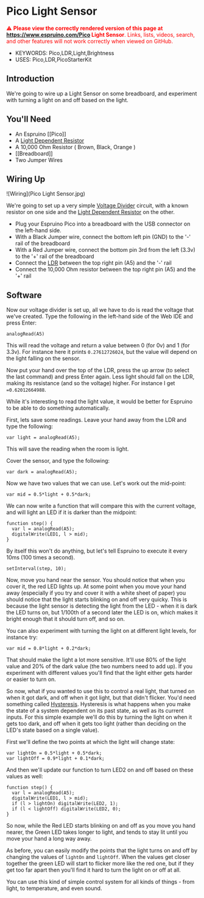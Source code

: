 <!--- Copyright (c) 2015 Gordon Williams, Pur3 Ltd. See the file LICENSE for copying permission. -->
Pico Light Sensor
===============

<span style="color:red">:warning: **Please view the correctly rendered version of this page at https://www.espruino.com/Pico Light Sensor**. Links, lists, videos, search, and other features will not work correctly when viewed on GitHub.</span>

* KEYWORDS: Pico,LDR,Light,Brightness
* USES: Pico,LDR,PicoStarterKit

Introduction
-----------

We're going to wire up a Light Sensor on some breadboard, and experiment with turning a light on and off based on the light.

You'll Need
----------

* An Espruino [[Pico]]
* A [Light Dependent Resistor](/LDR)
* A 10,000 Ohm Resistor ( Brown, Black, Orange )
* [[Breadboard]]
* Two Jumper Wires

Wiring Up
--------

![Wiring](Pico Light Sensor.jpg)

We're going to set up a very simple [Voltage Divider](http://en.wikipedia.org/wiki/Voltage_divider) circuit, with a known resistor on one side and the [Light Dependent Resistor](/LDR) on the other.

* Plug your Espruino Pico into a breadboard with the USB connector on the left-hand side. 
* With a Black Jumper wire, connect the bottom left pin (GND) to the '-' rail of the breadboard
* With a Red Jumper wire, connect the bottom pin 3rd from the left (3.3v) to the '+' rail of the breadboard
* Connect the [LDR](/LDR) between the top right pin (A5) and the '-' rail
* Connect the 10,000 Ohm resistor between the top right pin (A5) and the '+' rail

Software
-------

Now our voltage divider is set up, all we have to do is read the voltage that we've created. Type the following in the left-hand side of the Web IDE and press Enter:

```
analogRead(A5)
```

This will read the voltage and return a value between 0 (for 0v) and 1 (for 3.3v). For instance here it prints `0.27612726024`, but the value will depend on the light falling on the sensor.

Now put your hand over the top of the LDR, press the up arrow (to select the last command) and press Enter again. Less light should fall on the LDR, making its resistance (and so the voltage) higher. For instance I get `=0.62012664988`.

While it's interesting to read the light value, it would be better for Espruino to be able to do something automatically. 

First, lets save some readings. Leave your hand away from the LDR and type the following:

```
var light = analogRead(A5);
```

This will save the reading when the room is light.

Cover the sensor, and type the following:

```
var dark = analogRead(A5);
```

Now we have two values that we can use. Let's work out the mid-point:

```
var mid = 0.5*light + 0.5*dark;
```

We can now write a function that will compare this with the current voltage, and will light an LED if it is darker than the midpoint:

```
function step() {
  var l = analogRead(A5);
  digitalWrite(LED1, l > mid);
}
```

By itself this won't do anything, but let's tell Espruino to execute it every 10ms (100 times a second).

```
setInterval(step, 10);
```

Now, move you hand near the sensor. You should notice that when you cover it, the red LED lights up. At some point when you move your hand away (especially if you try and cover it with a white sheet of paper) you should notice that the light starts blinking on and off very quicky. This is because the light sensor is detecting the light from the LED - when it is dark the LED turns on, but 1/100th of a second later the LED is on, which makes it bright enough that it should turn off, and so on.

You can also experiment with turning the light on at different light levels, for instance try:

```
var mid = 0.8*light + 0.2*dark;
```

That should make the light a lot more sensitive. It'll use 80% of the light value and 20% of the dark value (the two numbers need to add up). If you experiment with different values you'll find that the light either gets harder or easier to turn on.

So now, what if you wanted to use this to control a real light, that turned on when it got dark, and off when it got light, but that didn't flicker. You'd need something called [Hysteresis](http://en.wikipedia.org/wiki/Hysteresis). Hysteresis is what happens when you make the state of a system dependent on its past state, as well as its current inputs. For this simple example we'll do this by turning the light on when it gets too dark, and off when it gets too light (rather than deciding on the LED's state based on a single value).

First we'll define the two points at which the light will change state:

```
var lightOn = 0.5*light + 0.5*dark;
var lightOff = 0.9*light + 0.1*dark;
```

And then we'll update our function to turn LED2 on and off based on these values as well:

```
function step() {
  var l = analogRead(A5);
  digitalWrite(LED1, l > mid);
  if (l > lightOn) digitalWrite(LED2, 1);
  if (l < lightOff) digitalWrite(LED2, 0);
}
```

So now, while the Red LED starts blinking on and off as you move you hand nearer, the Green LED takes longer to light, and tends to stay lit until you move your hand a long way away.

As before, you can easily modify the points that the light turns on and off by changing the values of `lightOn` and `lightOff`. When the values get closer together the green LED will start to flicker more like the red one, but if they get too far apart then you'll find it hard to turn the light on or off at all.

You can use this kind of simple control system for all kinds of things - from light, to temperature, and even sound.
